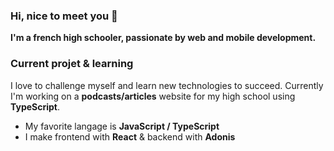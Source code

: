 ### Hi, nice to meet you 👋

__I'm a french high schooler, passionate by web and mobile development.__

### Current projet & learning
I love to challenge myself and learn new technologies to succeed. Currently I'm working on a __podcasts/articles__ website for my high school using __TypeScript__.
- My favorite langage is __JavaScript / TypeScript__
- I make frontend with __React__ & backend with __Adonis__
